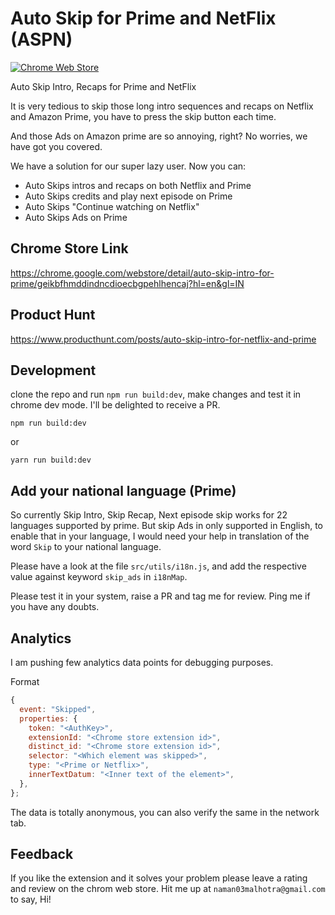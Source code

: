 # Auto Skip for Prime and NetFlix (ASPN)

[![Chrome Web Store](https://img.shields.io/chrome-web-store/users/geikbfhmddindncdioecbgpehlhencaj?color=g&label=Chrome%20Store%20Users)](https://chrome.google.com/webstore/detail/auto-skip-intro-for-prime/geikbfhmddindncdioecbgpehlhencaj)

Auto Skip Intro, Recaps for Prime and NetFlix

It is very tedious to skip those long intro sequences and recaps on Netflix and Amazon Prime, you have to press the skip button each time.

And those Ads on Amazon prime are so annoying, right? No worries, we have got you covered.

We have a solution for our super lazy user. Now you can:

- Auto Skips intros and recaps on both Netflix and Prime
- Auto Skips credits and play next episode on Prime
- Auto Skips "Continue watching on Netflix"
- Auto Skips Ads on Prime

## Chrome Store Link

https://chrome.google.com/webstore/detail/auto-skip-intro-for-prime/geikbfhmddindncdioecbgpehlhencaj?hl=en&gl=IN

## Product Hunt

https://www.producthunt.com/posts/auto-skip-intro-for-netflix-and-prime

## Development

clone the repo and run `npm run build:dev`, make changes and test it in chrome dev mode.
I'll be delighted to receive a PR.

```
npm run build:dev
```

or

```
yarn run build:dev
```
## Add your national language (Prime)
So currently Skip Intro, Skip Recap, Next episode skip works for 22 languages supported by prime.
But skip Ads in only supported in English, to enable that in your language, I would need your help in translation of the word `Skip` to your national language.

Please have a look at the file `src/utils/i18n.js`, and add the respective value against keyword `skip_ads` in `i18nMap`.

Please test it in your system, raise a PR and tag me for review. Ping me if you have any doubts.

## Analytics

I am pushing few analytics data points for debugging purposes.

Format

```js
{
  event: "Skipped",
  properties: {
    token: "<AuthKey>",
    extensionId: "<Chrome store extension id>",
    distinct_id: "<Chrome store extension id>",
    selector: "<Which element was skipped>",
    type: "<Prime or Netflix>",
    innerTextDatum: "<Inner text of the element>",
  },
};
```

The data is totally anonymous, you can also verify the same in the network tab.

## Feedback

If you like the extension and it solves your problem please leave a rating and review on the chrom web store.
Hit me up at `naman03malhotra@gmail.com` to say, Hi!
